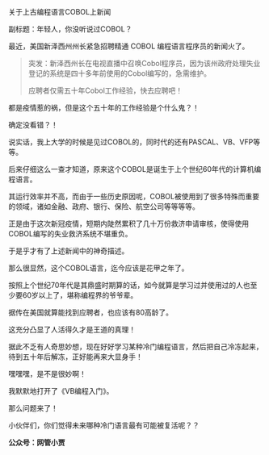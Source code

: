 关于上古编程语言COBOL上新闻

副标题：年轻人，你没听说过COBOL？



最近，美国新泽西州州长紧急招聘精通 COBOL 编程语言程序员的新闻火了。

> 突发：新泽西州长在电视直播中召唤Cobol程序员，因为该州政府处理失业登记的系统是四十多年前使用的Cobol编写的，急需维护。
>
> 应聘者仅需五十年Cobol工作经验，快去应聘吧！

都是疫情惹的祸，但是这个五十年的工作经验是个什么鬼？！

确定没看错？！

说实话，我上大学的时候是见过COBOL的，同时代的还有PASCAL、VB、VFP等等。

后来仔细这么一查才知道，原来这个COBOL是诞生于上个世纪60年代的计算机编程语言。

其运行效率并不高，而由于一些历史原因呢，COBOL被使用到了很多特殊而重要的领域，诸如金融、政府、银行、保险、航空公司等等等等。

正是由于这次新冠疫情，短期内陡然累积了几十万份救济申请审核，使得使用COBOL编写的失业救济系统不堪重负。

于是乎才有了上述新闻中的神奇描述。



那么很显然，这个COBOL语言，迄今应该是花甲之年了。

按照上个世纪70年代是其鼎盛时期算的话，如今就算是学习过并使用过的人也至少要60岁以上了，堪称编程界的爷爷辈。

据传在美国就算能找到应聘者，也应该有80高龄了。

这充分凸显了人活得久才是王道的真理！

据此不乏有人奇思妙想，现在好好学习某种冷门编程语言，然后把自己冷冻起来，待到五十年后解冻，正好能再来大显身手！

嘿嘿嘿，是不是很妙啊！

我默默地打开了《VB编程入门》。



那么问题来了！

小伙伴们，你们觉得未来哪种冷门语言最有可能被复活呢？？



**公众号：网管小贾**